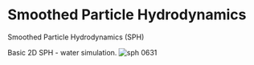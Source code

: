 # Smoothed Particle Hydrodynamics
Smoothed Particle Hydrodynamics (SPH)

Basic 2D SPH - water simulation.
![sph 0631](https://user-images.githubusercontent.com/44325719/47470701-80dbf880-d7cc-11e8-9c15-90b6ac21ee2a.jpg&s=50)
